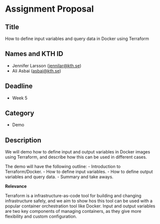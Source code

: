 # Assignment Proposal

## Title

How to define input variables and query data in Docker using Terraform

## Names and KTH ID

  - Jennifer Larsson (jennilar@kth.se)
  - Ali Asbai (asbai@kth.se)

## Deadline

- Week 5

## Category

- Demo

## Description

We will demo how to define input and output variables in Docker images using Terraform, and describe how this can be used in different cases.

The demo will have the following outline:
    - Introduction to Terraform/Docker.
    - How to define input variables.
    - How to define output variables and query data.
    - Summary and take aways.

**Relevance**

Terraform is a infrastructure-as-code tool for building and changing infrastructure safely, and we aim to show hos this tool can be used with a popular container orchestration tool like Docker. Input and output variables are two key components of managing containers, as they give more flexibility and custom configuration.